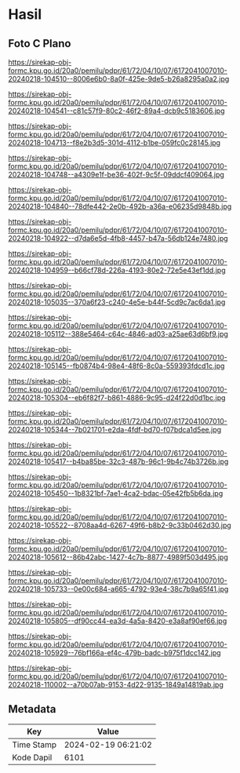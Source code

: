 # Hasil

## Foto C Plano

https://sirekap-obj-formc.kpu.go.id/20a0/pemilu/pdpr/61/72/04/10/07/6172041007010-20240218-104510--8006e6b0-8a0f-425e-9de5-b26a8295a0a2.jpg

https://sirekap-obj-formc.kpu.go.id/20a0/pemilu/pdpr/61/72/04/10/07/6172041007010-20240218-104541--c81c57f9-80c2-46f2-89a4-dcb9c5183606.jpg

https://sirekap-obj-formc.kpu.go.id/20a0/pemilu/pdpr/61/72/04/10/07/6172041007010-20240218-104713--f8e2b3d5-301d-4112-b1be-059fc0c28145.jpg

https://sirekap-obj-formc.kpu.go.id/20a0/pemilu/pdpr/61/72/04/10/07/6172041007010-20240218-104748--a4309e1f-be36-402f-9c5f-09ddcf409064.jpg

https://sirekap-obj-formc.kpu.go.id/20a0/pemilu/pdpr/61/72/04/10/07/6172041007010-20240218-104840--78dfe442-2e0b-492b-a36a-e06235d9848b.jpg

https://sirekap-obj-formc.kpu.go.id/20a0/pemilu/pdpr/61/72/04/10/07/6172041007010-20240218-104922--d7da6e5d-4fb8-4457-b47a-56db124e7480.jpg

https://sirekap-obj-formc.kpu.go.id/20a0/pemilu/pdpr/61/72/04/10/07/6172041007010-20240218-104959--b66cf78d-226a-4193-80e2-72e5e43ef1dd.jpg

https://sirekap-obj-formc.kpu.go.id/20a0/pemilu/pdpr/61/72/04/10/07/6172041007010-20240218-105035--370a6f23-c240-4e5e-b44f-5cd9c7ac6da1.jpg

https://sirekap-obj-formc.kpu.go.id/20a0/pemilu/pdpr/61/72/04/10/07/6172041007010-20240218-105112--388e5464-c64c-4846-ad03-a25ae63d6bf9.jpg

https://sirekap-obj-formc.kpu.go.id/20a0/pemilu/pdpr/61/72/04/10/07/6172041007010-20240218-105145--fb0874b4-98e4-48f6-8c0a-559393fdcd1c.jpg

https://sirekap-obj-formc.kpu.go.id/20a0/pemilu/pdpr/61/72/04/10/07/6172041007010-20240218-105304--eb6f82f7-b861-4886-9c95-d24f22d0d1bc.jpg

https://sirekap-obj-formc.kpu.go.id/20a0/pemilu/pdpr/61/72/04/10/07/6172041007010-20240218-105344--7b021701-e2da-4fdf-bd70-f07bdca1d5ee.jpg

https://sirekap-obj-formc.kpu.go.id/20a0/pemilu/pdpr/61/72/04/10/07/6172041007010-20240218-105417--b4ba85be-32c3-487b-96c1-9b4c74b3726b.jpg

https://sirekap-obj-formc.kpu.go.id/20a0/pemilu/pdpr/61/72/04/10/07/6172041007010-20240218-105450--1b8321bf-7ae1-4ca2-bdac-05e42fb5b6da.jpg

https://sirekap-obj-formc.kpu.go.id/20a0/pemilu/pdpr/61/72/04/10/07/6172041007010-20240218-105522--8708aa4d-6267-49f6-b8b2-9c33b0462d30.jpg

https://sirekap-obj-formc.kpu.go.id/20a0/pemilu/pdpr/61/72/04/10/07/6172041007010-20240218-105612--86b42abc-1427-4c7b-8877-4989f503d495.jpg

https://sirekap-obj-formc.kpu.go.id/20a0/pemilu/pdpr/61/72/04/10/07/6172041007010-20240218-105733--0e00c684-a665-4792-93e4-38c7b9a65f41.jpg

https://sirekap-obj-formc.kpu.go.id/20a0/pemilu/pdpr/61/72/04/10/07/6172041007010-20240218-105805--df90cc44-ea3d-4a5a-8420-e3a8af90ef66.jpg

https://sirekap-obj-formc.kpu.go.id/20a0/pemilu/pdpr/61/72/04/10/07/6172041007010-20240218-105929--76bf166a-ef4c-479b-badc-b975f1dcc142.jpg

https://sirekap-obj-formc.kpu.go.id/20a0/pemilu/pdpr/61/72/04/10/07/6172041007010-20240218-110002--a70b07ab-9153-4d22-9135-1849a14819ab.jpg


## Metadata

| Key        | Value               |
| ---------- | ------------------- |
| Time Stamp | 2024-02-19 06:21:02 |
| Kode Dapil | 6101                |



